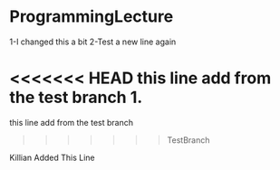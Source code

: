 # ProgrammingLecture
1-I changed this a bit
2-Test a new line again

<<<<<<< HEAD
this line add from the test branch
1.
=======
this line add from the test branch
>>>>>>> TestBranch


Killian Added This Line